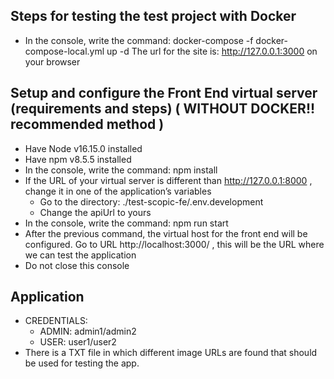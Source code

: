 ## Steps for testing the test project with Docker
- In the console, write the command: docker-compose -f docker-compose-local.yml up -d
The url for the site is: http://127.0.0.1:3000 on your browser

## Setup and configure the Front End virtual server (requirements and steps) ( WITHOUT DOCKER!! recommended method )

- Have Node v16.15.0 installed
- Have npm v8.5.5 installed
- In the console, write the command: npm install
- If the URL of your virtual server is different than http://127.0.0.1:8000 , change it in one of the application’s variables
    - Go to the directory: ./test-scopic-fe/.env.development
    - Change the apiUrl to yours
- In the console, write the command: npm run start
- After the previous command, the virtual host for the front end will be configured. Go to URL http://localhost:3000/ , this will be the URL where we can test the application
- Do not close this console
## Application

- CREDENTIALS:
    - ADMIN: admin1/admin2
    - USER: user1/user2
-	There is a TXT file in which different image URLs are found that should be used for testing the app.

